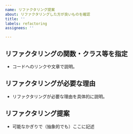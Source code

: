 ```yaml
---
name: リファクタリング提案
about: リファクタリングした方が良いものを確認
title: ''
labels: refactoring
assignees: ''

---
```


## リファクタリングの関数・クラス等を指定
* コードへのリンクや文章で説明。

## リファクタリングが必要な理由
* リファクタリングが必要な理由を具体的に説明。

## リファクタリング提案
* 可能なかぎりで（抽象的でも）ここに記述
